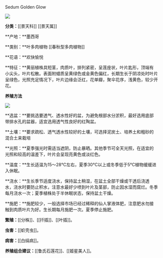 Sedum Golden Glow

![](https://pic1.zhimg.com/v2-68cccc08746ad0ae856aaf226f800bd0_r.jpg)

**分类：**[[景天科]] [[景天属]]

**产地：**墨西哥

**类别：**叶多肉植物 [[春秋型多肉植物]]

**花语：**欢快愉悦

**特征：**黄丽植株具短茎，肉质叶，排列紧密，呈莲座状，叶片匙形，顶端有小尖头，叶片松散。表面附蜡质呈黄绿色或金黄色偏红，长期生长于阴凉处时叶片呈绿色，光照充足情况下，叶片边缘会泛红，花单瓣，聚伞花序，浅黄色，较少开花。

**养殖方法**

![](https://pic2.zhimg.com/v2-7ba1d489786535d0baf81ecec8a03955_r.jpg)

**选盆：**要挑选要透气、透水性好的盆，为避免根部水分淤积，最好选用底部带排水孔的盆器，适宜选用透气性良好的红陶盆。

**土壤：**要求疏松、透气透水性较好的土壤，可选择泥炭土、培养土和粗砂的混合土来栽培

**光照：**夏季强光时需适当遮阴，防止暴晒。其他季节可全天光照，在适宜的光照和较高的温差下，叶片会呈现亮黄色或淡红色。

**温度：**生长适温为15～28℃左右，夏季30℃以上或冬季低于5℃植物缓缓进入休眠。

**浇水：**生长季节适度浇水，保持盆土稍湿，在盆土全部干燥或干透后浇透水，浇水时要防止积水，注意水最好少喷到叶片及茎部，防止因水湿而腐烂。冬季每月浇水一次；夏季植株处于半休眠状态，保持盆土干燥。

**施肥：**施肥较少，一般选择市场已经过稀释的仙人掌液体肥，注意肥水勿接触到肉质叶片为好。生长期每月施肥一次。夏季停止施肥。

**繁殖：**[[分株]]、[[扦插]]、[[叶插]]。

**虫害：**[[蚧壳虫]]。

**病害：**[[白绢病]]。

**养殖组合建议：**[[鲁氏石莲花]]、[[姬星美人]]。